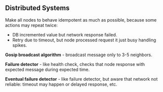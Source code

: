 Distributed Systems
-

Make all nodes to behave idempotent as much as possible,
because some actions may repeat twice:
* DB incremented value but network response failed.
* Retry due to timeout, but node processed request it just busy handling spikes.

**Gosip broadcast algorithm** - broadcast message only to 3-5 neighbors.

**Failure detector** - like health check,
checks that node response with expected message during expected time.

**Eventual failure detector** - like failure detector,
but aware that network not reliable: timeout may happen or delayed response, etc.
